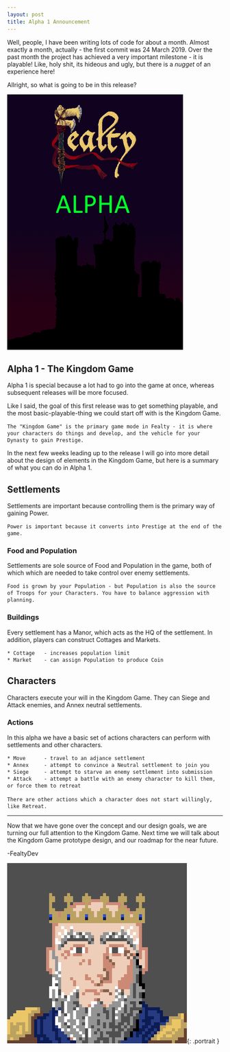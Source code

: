 ```yaml
---
layout: post
title: Alpha 1 Announcement
---
```


Well, people, I have been writing lots of code for about a month. Almost exactly a month, actually - the first commit was 24 March 2019. Over the past month the project has achieved a very important milestone - it is playable! Like, holy shit, its hideous and ugly, but there is a *nugget* of an experience here!

Allright, so what is going to be in this release?

![Alpha Splash image][alpha-splash]

## Alpha 1 - The Kingdom Game

Alpha 1 is special because a lot had to go into the game at once, whereas subsequent releases will be more focused. 

Like I said, the goal of this first release was to get something playable, and the most basic-playable-thing we could start off with is the Kingdom Game.
```
The "Kingdom Game" is the primary game mode in Fealty - it is where your characters do things and develop, and the vehicle for your Dynasty to gain Prestige.
```
In the next few weeks leading up to the release I will go into more detail about the design of elements in the Kingdom Game, but here is a summary of what you can do in Alpha 1.

## Settlements

Settlements are important because controlling them is the primary way of gaining Power.
```
Power is important because it converts into Prestige at the end of the game.
```

### Food and Population
Settlements are sole source of Food and Population in the game, both of which which are needed to take control over enemy settlements.
```
Food is grown by your Population - but Population is also the source of Troops for your Characters. You have to balance aggression with planning.
```

### Buildings
Every settlement has a Manor, which acts as the HQ of the settlement. In addition, players can construct Cottages and Markets.
```
* Cottage   - increases population limit
* Market    - can assign Population to produce Coin
```

## Characters
Characters execute your will in the Kingdom Game. They can Siege and Attack enemies, and Annex neutral settlements.

### Actions
In this alpha we have a basic set of actions characters can perform with settlements and other characters.

```
* Move      - travel to an adjance settlement
* Annex     - attempt to convince a Neutral settlement to join you
* Siege     - attempt to starve an enemy settlement into submission
* Attack    - attempt a battle with an enemy character to kill them, or force them to retreat

There are other actions which a character does not start willingly, like Retreat.
```

---

Now that we have gone over the concept and our design goals, we are turning our full attention to the Kingdom Game. Next time we will talk about the Kingdom Game prototype design, and our roadmap for the near future.

-FealtyDev

![FealtyDevPortrait](/public/images/fealtydevportrait.jpeg){: .portrait }

[alpha-splash]: /public/images/posts/alpha-splash.png
